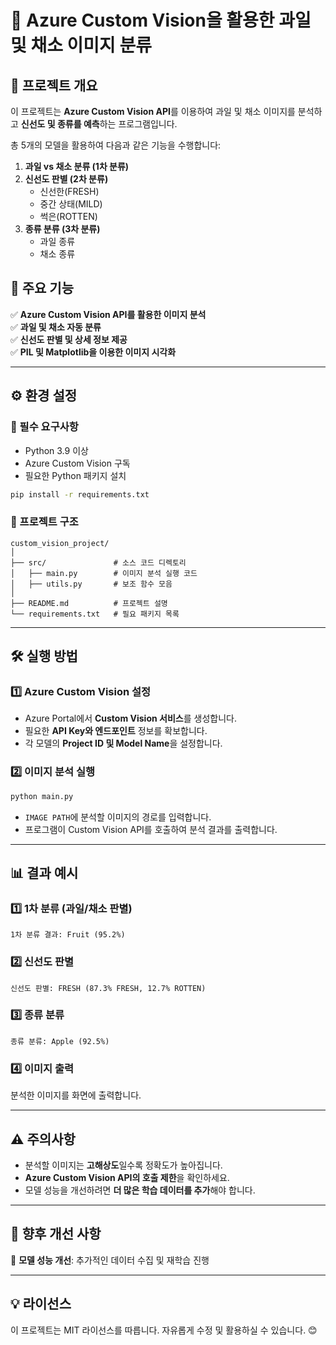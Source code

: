 # 🧠 Azure Custom Vision을 활용한 과일 및 채소 이미지 분류

## 📌 프로젝트 개요
이 프로젝트는 **Azure Custom Vision API**를 이용하여 과일 및 채소 이미지를 분석하고 **신선도 및 종류를 예측**하는 프로그램입니다.

총 5개의 모델을 활용하여 다음과 같은 기능을 수행합니다:
1. **과일 vs 채소 분류 (1차 분류)**
2. **신선도 판별 (2차 분류)**
   - 신선한(FRESH)
   - 중간 상태(MILD)
   - 썩은(ROTTEN)
3. **종류 분류 (3차 분류)**
   - 과일 종류
   - 채소 종류

## 🚀 주요 기능
✅ **Azure Custom Vision API를 활용한 이미지 분석**  
✅ **과일 및 채소 자동 분류**  
✅ **신선도 판별 및 상세 정보 제공**  
✅ **PIL 및 Matplotlib을 이용한 이미지 시각화**  

---

## ⚙️ 환경 설정

### 🔹 필수 요구사항
- Python 3.9 이상
- Azure Custom Vision 구독
- 필요한 Python 패키지 설치

```bash
pip install -r requirements.txt
```

### 🔹 프로젝트 구조
```
custom_vision_project/
│
├── src/               # 소스 코드 디렉토리
│   ├── main.py        # 이미지 분석 실행 코드
│   ├── utils.py       # 보조 함수 모음
│
├── README.md          # 프로젝트 설명
└── requirements.txt   # 필요 패키지 목록
```

---

## 🛠️ 실행 방법

### 1️⃣ **Azure Custom Vision 설정**
- Azure Portal에서 **Custom Vision 서비스**를 생성합니다.
- 필요한 **API Key와 엔드포인트** 정보를 확보합니다.
- 각 모델의 **Project ID 및 Model Name**을 설정합니다.

### 2️⃣ **이미지 분석 실행**

```bash
python main.py
```

- `IMAGE PATH`에 분석할 이미지의 경로를 입력합니다.
- 프로그램이 Custom Vision API를 호출하여 분석 결과를 출력합니다.

---

## 📊 결과 예시
### 1️⃣ 1차 분류 (과일/채소 판별)
```
1차 분류 결과: Fruit (95.2%)
```

### 2️⃣ 신선도 판별
```
신선도 판별: FRESH (87.3% FRESH, 12.7% ROTTEN)
```

### 3️⃣ 종류 분류
```
종류 분류: Apple (92.5%)
```

### 4️⃣ 이미지 출력
분석한 이미지를 화면에 출력합니다.

---

## ⚠️ 주의사항
- 분석할 이미지는 **고해상도**일수록 정확도가 높아집니다.
- **Azure Custom Vision API의 호출 제한**을 확인하세요.
- 모델 성능을 개선하려면 **더 많은 학습 데이터를 추가**해야 합니다.

---

## 📌 향후 개선 사항
🔹 **모델 성능 개선**: 추가적인 데이터 수집 및 재학습 진행 

---

## 💡 라이선스
이 프로젝트는 MIT 라이선스를 따릅니다. 자유롭게 수정 및 활용하실 수 있습니다. 😊

